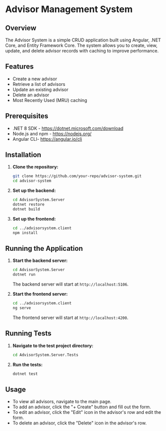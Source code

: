 # Advisor Management System

## Overview
The Advisor System is a simple CRUD application built using Angular, .NET Core, and Entity Framework Core. 
The system allows you to create, view, update, and delete advisor records with caching to improve performance.

## Features
- Create a new advisor
- Retrieve a list of advisors
- Update an existing advisor
- Delete an advisor
- Most Recently Used (MRU) caching

## Prerequisites
- .NET 8 SDK - https://dotnet.microsoft.com/download
- Node.js and npm - https://nodejs.org/
- Angular CLI- https://angular.io/cli

## Installation
1. **Clone the repository:**
    ```bash
    git clone https://github.com/your-repo/advisor-system.git
    cd advisor-system
    ```

2. **Set up the backend:**
    ```bash
    cd AdvisorSystem.Server
    dotnet restore
    dotnet build
    ```

3. **Set up the frontend:**
    ```bash
    cd ../advisorsystem.client
    npm install
    ```

## Running the Application
1. **Start the backend server:**
    ```bash
    cd AdvisorSystem.Server
    dotnet run
    ```
    The backend server will start at `http://localhost:5106`.

2. **Start the frontend server:**
    ```bash
    cd ../advisorsystem.client
    ng serve
    ```
    The frontend server will start at `http://localhost:4200`.

## Running Tests
1. **Navigate to the test project directory:**
    ```bash
    cd AdvisorSystem.Server.Tests
    ```

2. **Run the tests:**
    ```bash
    dotnet test
    ```

## Usage
- To view all advisors, navigate to the main page.
- To add an advisor, click the "+ Create" button and fill out the form.
- To edit an advisor, click the "Edit" icon in the advisor's row and edit the form.
- To delete an advisor, click the "Delete" icon in the advisor's row.
